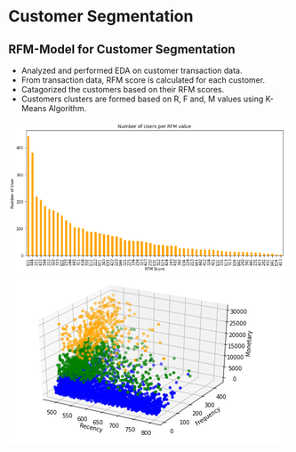# Customer Segmentation #
## RFM-Model for Customer Segmentation ##
* Analyzed and performed EDA on customer transaction data.
* From transaction data, RFM score is calculated for each customer.
* Catagorized the customers based on their RFM scores.
* Customers clusters are formed based on R, F and, M values using K-Means Algorithm. 

![](https://github.com/amarsharma441/Customer-Segmentation/blob/master/Images/RFM.PNG)
<br>
![](https://github.com/amarsharma441/Customer-Segmentation/blob/master/Images/clusters.PNG)
